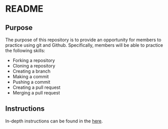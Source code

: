 # README

## Purpose
The purpose of this repository is to provide an opportunity for members to practice using git and Github.
Specifically, members will be able to practice the following skills:
* Forking a repository
* Cloning a repository
* Creating a branch
* Making a commit
* Pushing a commit
* Creating a pull request
* Merging a pull request

## Instructions
In-depth instructions can be found in the [here](https://github.com/skills/introduction-to-github).